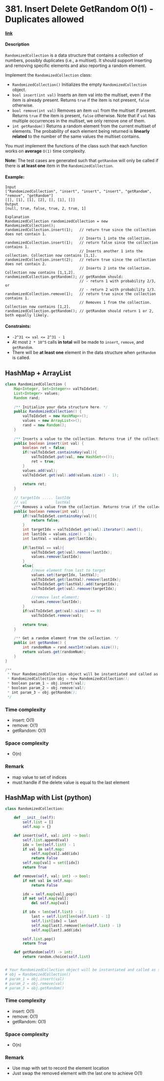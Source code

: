 # 381. Insert Delete GetRandom O(1) - Duplicates allowed

#### [link](https://leetcode.com/problems/insert-delete-getrandom-o1-duplicates-allowed/)

#### Description
`RandomizedCollection` is a data structure that contains a collection of numbers, possibly duplicates (i.e., a multiset). It should support inserting and removing specific elements and also reporting a random element.

Implement the `RandomizedCollection` class:

* `RandomizedCollection()` Initializes the empty `RandomizedCollection` object.
* `bool insert(int val)` Inserts an item val into the multiset, even if the item is already present. Returns `true` if the item is not present, `false` otherwise.
* `bool remove(int val)` Removes an item `val` from the multiset if present. Returns `true` if the item is present, `false` otherwise. Note that if `val` has multiple occurrences in the multiset, we only remove one of them.
* `int getRandom()` Returns a random element from the current multiset of elements. The probability of each element being returned is **linearly related** to the number of the same values the multiset contains.

You must implement the functions of the class such that each function works on **average** `O(1)` time complexity.

**Note:** The test cases are generated such that `getRandom` will only be called if there is **at least one** item in the `RandomizedCollection`.

#### Example:
```
Input
["RandomizedCollection", "insert", "insert", "insert", "getRandom", "remove", "getRandom"]
[[], [1], [1], [2], [], [1], []]
Output
[null, true, false, true, 2, true, 1]

Explanation
RandomizedCollection randomizedCollection = new RandomizedCollection();
randomizedCollection.insert(1);   // return true since the collection does not contain 1.
                                  // Inserts 1 into the collection.
randomizedCollection.insert(1);   // return false since the collection contains 1.
                                  // Inserts another 1 into the collection. Collection now contains [1,1].
randomizedCollection.insert(2);   // return true since the collection does not contain 2.
                                  // Inserts 2 into the collection. Collection now contains [1,1,2].
randomizedCollection.getRandom(); // getRandom should:
                                  // - return 1 with probability 2/3, or
                                  // - return 2 with probability 1/3.
randomizedCollection.remove(1);   // return true since the collection contains 1.
                                  // Removes 1 from the collection. Collection now contains [1,2].
randomizedCollection.getRandom(); // getRandom should return 1 or 2, both equally likely.
```

#### Constraints:
* `-2^31 <= val <= 2^31 - 1`
* At most `2 * 10^5` calls **in total** will be made to `insert`, `remove`, and `getRandom`.
* There will be **at least one** element in the data structure when `getRandom` is called.

## HashMap + ArrayList
```java
class RandomizedCollection {
    Map<Integer, Set<Integer>> valToIdxSet;
    List<Integer> values;
    Random rand;
    
    /** Initialize your data structure here. */
    public RandomizedCollection() {
        valToIdxSet = new HashMap<>();
        values = new ArrayList<>();
        rand = new Random();
    }
    
    /** Inserts a value to the collection. Returns true if the collection did not already contain the specified element. */
    public boolean insert(int val) {
        boolean ret = false;
        if(!valToIdxSet.containsKey(val)){
            valToIdxSet.put(val, new HashSet<>());
            ret = true;
        }
        values.add(val);
        valToIdxSet.get(val).add(values.size() - 1);
        
        return ret;
    }
    
    // targetIdx ..... lastIdx
    // val             lastVal
    /** Removes a value from the collection. Returns true if the collection contained the specified element. */
    public boolean remove(int val) {        
        if(!valToIdxSet.containsKey(val)){
            return false;
        }
        int targetIdx = valToIdxSet.get(val).iterator().next();
        int lastIdx = values.size() - 1;
        int lastVal = values.get(lastIdx);
        
        if(lastVal == val){
            valToIdxSet.get(val).remove(lastIdx);
            values.remove(lastIdx);
        }
        else{
            //move element from last to target
            values.set(targetIdx, lastVal);
            valToIdxSet.get(lastVal).remove(lastIdx);
            valToIdxSet.get(lastVal).add(targetIdx);
            valToIdxSet.get(val).remove(targetIdx);

            //remove last element;
            values.remove(lastIdx);
        }
        if(valToIdxSet.get(val).size() == 0)
            valToIdxSet.remove(val);
        
        return true;
    }
    
    /** Get a random element from the collection. */
    public int getRandom() {
        int randomNum = rand.nextInt(values.size());
        return values.get(randomNum);
    }
}

/**
 * Your RandomizedCollection object will be instantiated and called as such:
 * RandomizedCollection obj = new RandomizedCollection();
 * boolean param_1 = obj.insert(val);
 * boolean param_2 = obj.remove(val);
 * int param_3 = obj.getRandom();
 */
```
### Time complexity
* insert: O(1)
* remove: O(1)
* getRandom: O(1)
### Space complexity
* O(n)
### Remark
* map value to set of indices
* must handle if the delete value is equal to the last element

## HashMap with List (python)
```python
class RandomizedCollection:

    def __init__(self):
        self.list = []
        self.map = {}

    def insert(self, val: int) -> bool:
        self.list.append(val)
        idx = len(self.list) - 1
        if val in self.map:
            self.map[val].add(idx)
            return False
        self.map[val] = set([idx])
        return True

    def remove(self, val: int) -> bool:
        if not val in self.map:
            return False

        idx = self.map[val].pop()
        if not self.map[val]:
            del self.map[val]

        if idx < len(self.list) - 1:
            last = self.list[len(self.list) - 1]
            self.list[idx] = last
            self.map[last].remove(len(self.list) - 1)
            self.map[last].add(idx)

        self.list.pop()
        return True

    def getRandom(self) -> int:
        return random.choice(self.list)


# Your RandomizedCollection object will be instantiated and called as such:
# obj = RandomizedCollection()
# param_1 = obj.insert(val)
# param_2 = obj.remove(val)
# param_3 = obj.getRandom()
```
### Time complexity
* insert: O(1)
* remove: O(1)
* getRandom: O(1)
### Space complexity
* O(n)
### Remark
* Use map with set to record the element location
* Just swap the removed element with the last one to achieve O(1)